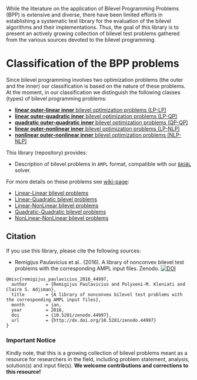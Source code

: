 While the literature on the application of Bilevel Programming Problems (BPP) is extensive and diverse, there have been limited efforts in establishing a systematic test library for the evaluation of the bilevel algorithms and their implementations. Thus, the goal of this library is to present an actively growing collection of bilevel test problems gathered from the various sources devoted to the bilevel programming.

# Classification of the BPP problems

Since bilevel programming involves two optimization problems (the outer and the inner) our classification is based on the nature of these problems. At the moment, in our classification we distinguish the following classes (types) of bilevel programming problems:

 - [**linear outer-linear inner** bilevel optimization problems (LP-LP)](LP-LP-problems) 
 - [**linear outer-quadratic inner** bilevel optimization problems (LP-QP)](LP-QP-problems) 
 - [**quadratic outer-quadratic inner** bilevel optimization problems (QP-QP)](QP-QP-problems) 
 - [**linear outer-nonlinear inner** bilevel optimization problems (LP-NLP)](LP-NLP-problems) 
 - [**nonlinear outer-nonlinear inner** bilevel optimization problems (NLP-NLP)](NLP-NLP-problems) 

This library (repository) provides:
* Description of bilevel problems in `AMPL` format, compatible with our [`BASBL`](http://basblsolver.github.io/home/ "Bilevel Solver") solver.

For more details on these problems see [wiki-page](https://github.com/basblsolver/test-problems/wiki):

- [Linear-Linear bilevel problems](https://github.com/basblsolver/test-problems/wiki/LP-LP-problems)
- [Linear-Quadratic bilevel problems](https://github.com/basblsolver/test-problems/wiki/LP-QP-problems)
- [Linear-NonLinear bilevel problems](https://github.com/basblsolver/test-problems/wiki/LP-NLP-problems)
- [Quadratic-Quadratic bilevel problems](https://github.com/basblsolver/test-problems/wiki/QP-QP-problems)
- [NonLinear-NonLinear bilevel problems](https://github.com/basblsolver/test-problems/wiki/NLP-NLP-problems)

## Citation

If you use this library, please cite the following sources:

* Remigijus Paulavicius et al.. (2016). A library of nonconvex bilevel test problems with the corresponding AMPL input files. Zenodo. [![DOI](https://zenodo.org/badge/doi/10.5281/zenodo.44997.svg)](http://dx.doi.org/10.5281/zenodo.44997)

```
@misc{remigijus_paulavicius_2016_44997,
  author       = {Remigijus Paulavicius and Polyxeni-M. Kleniati and Claire S. Adjiman},
  title        = {A library of nonconvex bilevel test problems with the corresponding AMPL input files},
  month        = jan,
  year         = 2016,
  doi          = {10.5281/zenodo.44997},
  url          = {http://dx.doi.org/10.5281/zenodo.44997}
}
```

### Important Notice

Kindly note, that this is a growing collection of bilevel problems meant as a resource for researchers in the field, including problem statement, analysis, solution(s) and input file(s).
__We welcome contributions and corrections to this resource!__



